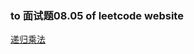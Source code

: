 ### to 面试题08.05 of leetcode website

[递归乘法](https://leetcode-cn.com/problems/recursive-mulitply-lcci/)